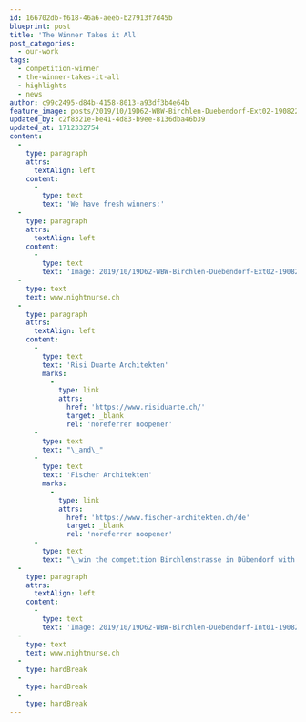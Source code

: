 ```yaml
---
id: 166702db-f618-46a6-aeeb-b27913f7d45b
blueprint: post
title: 'The Winner Takes it All'
post_categories:
  - our-work
tags:
  - competition-winner
  - the-winner-takes-it-all
  - highlights
  - news
author: c99c2495-d84b-4158-8013-a93df3b4e64b
feature_image: posts/2019/10/19D62-WBW-Birchlen-Duebendorf-Ext02-190822b.jpg
updated_by: c2f8321e-be41-4d83-b9ee-8136dba46b39
updated_at: 1712332754
content:
  -
    type: paragraph
    attrs:
      textAlign: left
    content:
      -
        type: text
        text: 'We have fresh winners:'
  -
    type: paragraph
    attrs:
      textAlign: left
    content:
      -
        type: text
        text: 'Image: 2019/10/19D62-WBW-Birchlen-Duebendorf-Ext02-190822b-997x1024.jpg'
  -
    type: text
    text: www.nightnurse.ch
  -
    type: paragraph
    attrs:
      textAlign: left
    content:
      -
        type: text
        text: 'Risi Duarte Architekten'
        marks:
          -
            type: link
            attrs:
              href: 'https://www.risiduarte.ch/'
              target: _blank
              rel: 'noreferrer noopener'
      -
        type: text
        text: "\_and\_"
      -
        type: text
        text: 'Fischer Architekten'
        marks:
          -
            type: link
            attrs:
              href: 'https://www.fischer-architekten.ch/de'
              target: _blank
              rel: 'noreferrer noopener'
      -
        type: text
        text: "\_win the competition Birchlenstrasse in Dübendorf with our kickass images. Thank you for your trust and congrats!"
  -
    type: paragraph
    attrs:
      textAlign: left
    content:
      -
        type: text
        text: 'Image: 2019/10/19D62-WBW-Birchlen-Duebendorf-Int01-190822-1024x819.jpg'
  -
    type: text
    text: www.nightnurse.ch
  -
    type: hardBreak
  -
    type: hardBreak
  -
    type: hardBreak
---
```

